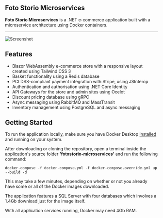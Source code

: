 ## Foto Storio Microservices
**Foto Storio Microservices** is a .NET e-commerce application built with a microservice architecture using Docker containers.

---

![Screenshot](https://i.ibb.co/02zsbbc/fotostorio-screenshot.jpg "Screenshot")

## Features

- Blazor WebAssembly e-commerce store with a responsive layout created using Tailwind CSS 3
- Basket functionality using a Redis database
- PCI DSS-compliant payment integration with Stripe, using JSInterop
- Authentication and authorisation using .NET Core Identity
- API Gateways for the store and admin sites using Ocelot
- Discount pricing database using gRPC
- Async messaging using RabbitMQ and MassTransit
- Inventory management using PostgreSQL and async messaging

## Getting Started

To run the application locally, make sure you have Docker Desktop [installed](https://docs.docker.com/desktop/windows/install/) and running on your system.

After downloading or cloning the repository, open a terminal inside the application's source folder **'fotostorio-microservices'**  and run the following command:

`docker-compose -f docker-compose.yml -f docker-compose.override.yml up --build -d`

This may take a few minutes, depending on whether or not you already have some or all of the Docker images downloaded. 

The application features a SQL Server with four databases which involves a 1.4Gb download just for the image itself.

With all application services running, Docker may need 4Gb RAM.